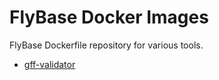 # FlyBase Docker Images

FlyBase Dockerfile repository for various tools.


* [gff-validator](gff-validator/)
